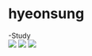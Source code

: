 # hyeonsung

-Study</br>
<img src="https://img.shields.io/badge/Javasrcipt-F7DF1E?style=flat-square&logo=Javascript&logoColor=white"/> <img src="https://img.shields.io/badge/C-A8B9CC?style=flat-square&logo=C&logoColor=white"/> <img src="https://img.shields.io/badge/Node.js-339933?style=flat-square&logo=Node.js&logoColor=white"/>

